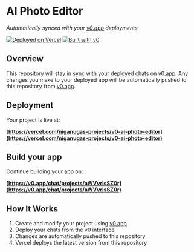 # AI Photo Editor

*Automatically synced with your [v0.app](https://v0.app) deployments*

[![Deployed on Vercel](https://img.shields.io/badge/Deployed%20on-Vercel-black?style=for-the-badge&logo=vercel)](https://vercel.com/niganugas-projects/v0-ai-photo-editor)
[![Built with v0](https://img.shields.io/badge/Built%20with-v0.app-black?style=for-the-badge)](https://v0.app/chat/projects/aWVvrlsSZ0r)

## Overview

This repository will stay in sync with your deployed chats on [v0.app](https://v0.app).
Any changes you make to your deployed app will be automatically pushed to this repository from [v0.app](https://v0.app).

## Deployment

Your project is live at:

**[https://vercel.com/niganugas-projects/v0-ai-photo-editor](https://vercel.com/niganugas-projects/v0-ai-photo-editor)**

## Build your app

Continue building your app on:

**[https://v0.app/chat/projects/aWVvrlsSZ0r](https://v0.app/chat/projects/aWVvrlsSZ0r)**

## How It Works

1. Create and modify your project using [v0.app](https://v0.app)
2. Deploy your chats from the v0 interface
3. Changes are automatically pushed to this repository
4. Vercel deploys the latest version from this repository